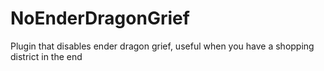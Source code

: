 # NoEnderDragonGrief
Plugin that disables ender dragon grief, useful when you have a shopping district in the end
